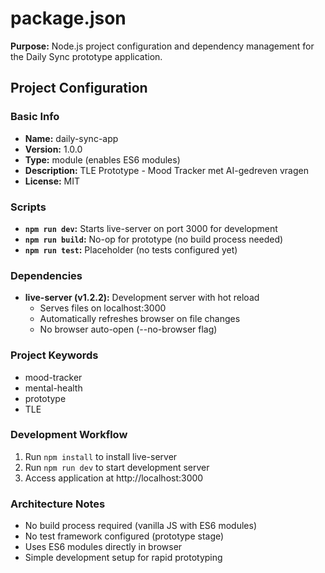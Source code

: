 # package.json

**Purpose:** Node.js project configuration and dependency management for the Daily Sync prototype application.

## Project Configuration

### Basic Info
- **Name:** daily-sync-app
- **Version:** 1.0.0
- **Type:** module (enables ES6 modules)
- **Description:** TLE Prototype - Mood Tracker met AI-gedreven vragen
- **License:** MIT

### Scripts
- **`npm run dev`:** Starts live-server on port 3000 for development
- **`npm run build`:** No-op for prototype (no build process needed)
- **`npm run test`:** Placeholder (no tests configured yet)

### Dependencies
- **live-server (v1.2.2):** Development server with hot reload
  - Serves files on localhost:3000
  - Automatically refreshes browser on file changes
  - No browser auto-open (--no-browser flag)

### Project Keywords
- mood-tracker
- mental-health  
- prototype
- TLE

### Development Workflow
1. Run `npm install` to install live-server
2. Run `npm run dev` to start development server
3. Access application at http://localhost:3000

### Architecture Notes
- No build process required (vanilla JS with ES6 modules)
- No test framework configured (prototype stage)
- Uses ES6 modules directly in browser
- Simple development setup for rapid prototyping
